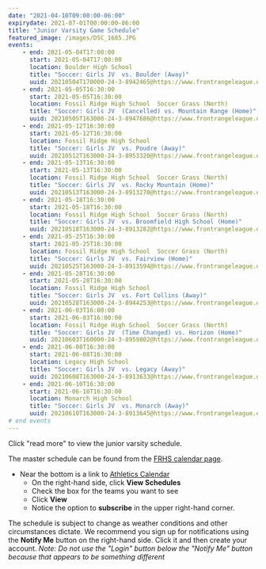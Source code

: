 ```yaml
---
date: "2021-04-10T09:00:00-06:00"
expirydate: 2021-07-01T00:00:00-06:00
title: "Junior Varsity Game Schedule"
featured_image: /images/DSC_1685.JPG
events:
    - end: 2021-05-04T17:00:00
      start: 2021-05-04T17:00:00
      location: Boulder High School
      title: "Soccer: Girls JV  vs. Boulder (Away)"
      uuid: 20210504T170000-24-3-8942465@https://www.frontrangeleague.org
    - end: 2021-05-05T16:30:00
      start: 2021-05-05T16:30:00
      location: Fossil Ridge High School  Soccer Grass (North)
      title: "Soccer: Girls JV  (Cancelled) vs. Mountain Range (Home)"
      uuid: 20210505T163000-24-3-8947686@https://www.frontrangeleague.org
    - end: 2021-05-12T16:30:00
      start: 2021-05-12T16:30:00
      location: Fossil Ridge High School
      title: "Soccer: Girls JV  vs. Poudre (Away)"
      uuid: 20210512T163000-24-3-8953320@https://www.frontrangeleague.org
    - end: 2021-05-13T16:30:00
      start: 2021-05-13T16:30:00
      location: Fossil Ridge High School  Soccer Grass (North)
      title: "Soccer: Girls JV  vs. Rocky Mountain (Home)"
      uuid: 20210513T163000-24-3-8913270@https://www.frontrangeleague.org
    - end: 2021-05-18T16:30:00
      start: 2021-05-18T16:30:00
      location: Fossil Ridge High School  Soccer Grass (North)
      title: "Soccer: Girls JV  vs. Broomfield High School (Home)"
      uuid: 20210518T163000-24-3-8913282@https://www.frontrangeleague.org
    - end: 2021-05-25T16:30:00
      start: 2021-05-25T16:30:00
      location: Fossil Ridge High School  Soccer Grass (North)
      title: "Soccer: Girls JV  vs. Fairview (Home)"
      uuid: 20210525T163000-24-3-8913594@https://www.frontrangeleague.org
    - end: 2021-05-28T16:30:00
      start: 2021-05-28T16:30:00
      location: Fossil Ridge High School
      title: "Soccer: Girls JV  vs. Fort Collins (Away)"
      uuid: 20210528T163000-24-3-8944253@https://www.frontrangeleague.org
    - end: 2021-06-03T16:00:00
      start: 2021-06-03T16:00:00
      location: Fossil Ridge High School  Soccer Grass (North)
      title: "Soccer: Girls JV  (Time Changed) vs. Horizon (Home)"
      uuid: 20210603T160000-24-3-8959802@https://www.frontrangeleague.org
    - end: 2021-06-08T16:30:00
      start: 2021-06-08T16:30:00
      location: Legacy High School
      title: "Soccer: Girls JV  vs. Legacy (Away)"
      uuid: 20210608T163000-24-3-8913633@https://www.frontrangeleague.org
    - end: 2021-06-10T16:30:00
      start: 2021-06-10T16:30:00
      location: Monarch High School
      title: "Soccer: Girls JV  vs. Monarch (Away)"
      uuid: 20210610T163000-24-3-8913645@https://www.frontrangeleague.org
# end events
---
```


Click "read more" to view the junior varsity schedule.

<!--more-->

The master schedule can be found from the [FRHS calendar page][frh-schedules].

* Near the bottom is a link to [Athletics Calendar][athletic schedules]
    * On the right-hand side, click **View Schedules**
    * Check the box for the teams you want to see
    * Click **View**
    * Notice the option to **subscribe** in the upper right-hand corner.

The schedule is subject to change as weather conditions and other circumstances
dictate. We recommend you sign up for notifications using the **Notify Me**
button on the right-hand side. Click it and then create your account. *Note: Do
not use the "Login" button below the "Notify Me" button because that appears to
be something different*

[frh-schedules]: https://frh.psdschools.org/calendars-and-schedules
[athletic schedules]: http://www.frontrangeleague.org/g5-bin/client.cgi?G5genie=812&school_id=5
